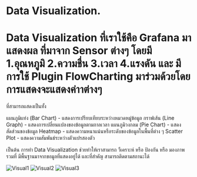 # Data Visualization.

# Data Visualization ที่เราใช้คือ Grafana มาแสดงผล ที่มาจาก Sensor ต่างๆ โดยมี 1.อุณหภูมิ 2.ความชื่น 3.เวลา 4.แรงดัน และ มีการใช้ Plugin FlowCharting มาร่วมด้วยโดยการแสดงจะแสดงค่าาต่างๆ 
ที่สามารถแสดงเป็นทั้ง 

  แผนภูมิแท่ง (Bar Chart) - แสดงการเปรียบเทียบระหว่างหมวดหมู่ข้อมูล
  กราฟเส้น (Line Graph) - แสดงการเปลี่ยนแปลงของข้อมูลตามกาลเวลา
  แผนภูมิวงกลม (Pie Chart) - แสดงสัดส่วนของข้อมูล
  Heatmap - แสดงความหนาแน่นหรือระดับของข้อมูลในพื้นที่ต่าง ๆ
  Scatter Plot - แสดงความสัมพันธ์ระหว่างตัวแปรสองตัว
  
เป็นต้น การทำ Data Visualization ช่วยทำให้เราสามารถ วืเคราะห์ หรือ ป้องกัน หรือ มองภาพรวมที่ มีพื้นฐานมาจากขอมูลที่แสดงอยู่ได้ และที่สำคัญ สามารถติดตามสถานะได้

![Visual1](https://github.com/user-attachments/assets/ad4663a9-c40b-49f2-9b05-eccadd04ae80)
![Visual2](https://github.com/user-attachments/assets/edb63a28-2a4c-48ff-b66a-54a381e796b7)
![Visual3](https://github.com/user-attachments/assets/5ae533e7-a41e-4560-8ecc-af9fd7c984e0)

